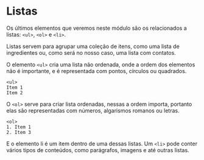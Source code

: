 # Listas

Os últimos elementos que veremos neste módulo são os relacionados a listas: `<ul>`, `<ol>` e `<li>`.

Listas servem para agrupar uma coleção de itens, como uma lista de ingredientes ou, como será no nosso caso, uma lista com contatos.

O elemento `<ul>` cria uma lista não ordenada, onde a ordem dos elementos não é importante, e é representada com pontos, círculos ou quadrados.

```
<ul>
Item 1
Item 2
```

O `<ol>` serve para criar lista ordenadas, nessas a ordem importa, portanto elas são representadas com números, algarismos romanos ou letras.

```
<ol>
1. Item 1
2. Item 3
```
E o elemento li é um item dentro de uma dessas listas. Um `<li>` pode conter vários tipos de conteúdos, como parágrafos, imagens e até outras listas.
